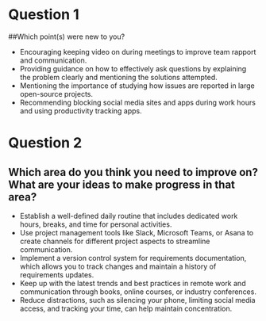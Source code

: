 # Question 1

##Which point(s) were new to you?

- Encouraging keeping video on during meetings to improve team rapport and communication.
- Providing guidance on how to effectively ask questions by explaining the problem clearly and mentioning the solutions attempted.
- Mentioning the importance of studying how issues are reported in large open-source projects.
- Recommending blocking social media sites and apps during work hours and using productivity tracking apps.

# Question 2

## Which area do you think you need to improve on? What are your ideas to make progress in that area?

- Establish a well-defined daily routine that includes dedicated work hours, breaks, and time for personal activities.
- Use project management tools like Slack, Microsoft Teams, or Asana to create channels for different project aspects to streamline communication.
- Implement a version control system for requirements documentation, which allows you to track changes and maintain a history of requirements updates.
- Keep up with the latest trends and best practices in remote work and communication through books, online courses, or industry conferences.
- Reduce distractions, such as silencing your phone, limiting social media access, and tracking your time, can help maintain concentration.
